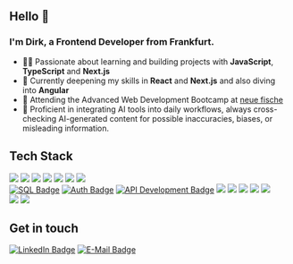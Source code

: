 ## Hello 👋
### I'm Dirk, a Frontend Developer from Frankfurt. 
- 👨‍💻 Passionate about learning and building projects with **JavaScript**, **TypeScript** and **Next.js**  
- 🌱 Currently deepening my skills in **React** and **Next.js** and also diving into **Angular**
- 🚀 Attending the Advanced Web Development Bootcamp at [neue fische](https://www.neuefische.de/)
- 🤖 Proficient in integrating AI tools into daily workflows, always cross-checking AI-generated content for possible inaccuracies, biases, or misleading information.


## Tech Stack
<a href="#" target="_blank"><img src="https://img.shields.io/badge/React-20232A?style=for-the-badge&logo=react&logoColor=61DAFB2" /></a>
<a href="#" target="_blank"><img src="https://img.shields.io/badge/React_Router-CA4245?style=for-the-badge&logo=react-router&logoColor=white" /></a>
<a href="#" target="_blank"><img src="https://img.shields.io/badge/Next.js-000000?style=for-the-badge&logo=nextdotjs&logoColor=white" /></a>
<a href="#" target="_blank"><img src="https://img.shields.io/badge/Node%20js-339933?style=for-the-badge&logo=nodedotjs&logoColor=white" /></a>
<a href="#" target="_blank"><img src="https://img.shields.io/badge/Express%20js-000000?style=for-the-badge&logo=express&logoColor=white" /></a>
<a href="#" target="_blank"><img src="https://img.shields.io/badge/Nunjucks-1C4913?style=for-the-badge&logo=nunjucks&logoColor=white" /></a>
<a href="#" target="_blank"><img src="https://img.shields.io/badge/jQuery-0769AD?style=for-the-badge&logo=jquery&logoColor=white" /></a>
<br/>
<a href="#" target="_blank"><img src="https://img.shields.io/badge/SQL-4479A1?style=for-the-badge&logo=mysql&logoColor=white" alt="SQL Badge" /></a>
<a href="#" target="_blank"><img src="https://img.shields.io/badge/Auth-6C47FF?style=for-the-badge&logo=auth0&logoColor=white" alt="Auth Badge" /></a>
<a href="#" target="_blank"><img src="https://img.shields.io/badge/API%20Development-FF6F00?style=for-the-badge&logo=postman&logoColor=white" alt="API Development Badge" /></a>
<a href="#" target="_blank"><img src="https://img.shields.io/badge/TypeScript-007ACC?style=for-the-badge&logo=typescript&logoColor=white" /></a>
<a href="#" target="_blank"><img src="https://img.shields.io/badge/JavaScript-323330?style=for-the-badge&logo=javascript&logoColor=F7DF1E" /></a>
<a href="#" target="_blank"><img src="https://img.shields.io/badge/HTML5-DD4B25?style=for-the-badge&logo=html5&logoColor=white" /></a>
<a href="#" target="_blank"><img src="https://img.shields.io/badge/CSS3-0070BB?style=for-the-badge&logo=css3&logoColor=white" /></a>
<a href="#" target="_blank"><img src="https://img.shields.io/badge/Tailwind_CSS-38B2AC?style=for-the-badge&logo=tailwind-css&logoColor=white" /></a>
<br/>
<a href="#" target="_blank"><img src="https://img.shields.io/badge/GIT-F05033?style=for-the-badge&logo=git&logoColor=white" /></a>
<a href="#" target="_blank"><img src="https://img.shields.io/badge/Github-323330?style=for-the-badge&logo=github&logoColor=white" /></a>

## Get in touch
<a href="https://www.linkedin.com/in/difunk/" target="_blank"><img src="https://img.shields.io/badge/LinkedIn-0077B5?style=for-the-badge&logo=linkedin&logoColor=white" alt="LinkedIn Badge"/></a>
<a href="mailto:dirk_funk@web.de" target="_blank"><img src="https://img.shields.io/badge/E--Mail-0078D4?style=for-the-badge&logo=gmail&logoColor=white" alt="E-Mail Badge"/></a>
